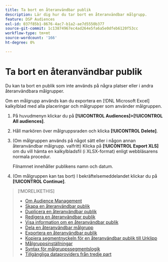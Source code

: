 ```yaml
---
title: Ta bort en återanvändbar publik
description: Lär dig hur du tar bort en återanvändbar målgrupp.
feature: DSP Audiences
exl-id: 037f85b1-8676-4ac7-b1a2-ae7d5550b377
source-git-commit: 1c13874967ec4ad264e5fa6a5e0dfeb6120f53cc
workflow-type: tm+mt
source-wordcount: '166'
ht-degree: 0%

---
```


# Ta bort en återanvändbar publik

Du kan ta bort en publik som inte används på några platser eller i andra återanvändbara målgrupper.

Om en målgrupp används kan du exportera en [!DNL Microsoft Excel] kalkylblad med alla placeringar och målgrupper som använder målgruppen.

1. På huvudmenyn klickar du på **[!UICONTROL Audiences]>[!UICONTROL All audiences]**.

1. Håll markören över målgruppsraden och klicka **[!UICONTROL Delete]**.

1. (Om målgruppen används på något sätt eller i någon annan återanvändbar målgrupp. valfritt) Klicka på **[!UICONTROL Export XLS]** om du vill hämta en kalkylbladsfil (i XLSX-format) enligt webbläsarens normala procedur.

   Filnamnet innehåller publikens namn och datum.

1. (Om målgruppen kan tas bort) I bekräftelsemeddelandet klickar du på **[!UICONTROL Continue]**.

>[!MORELIKETHIS]
>
>* [Om Audience Management](audience-about.md)
>* [Skapa en återanvändbar publik](reusable-audience-create.md)
>* [Duplicera en återanvändbar publik](reusable-audience-duplicate.md)
>* [Redigera en återanvändbar publik](reusable-audience-edit.md)
>* [Visa information om en återanvändbar publik](reusable-audience-view-details.md)
>* [Dela en återanvändbar målgrupp](reusable-audience-share.md)
>* [Exportera en återanvändbar publik](reusable-audience-export.md)
>* [Kopiera segmentnyckeln för en återanvändbar publik till Urklipp](reusable-audience-clipboard.md)
>* [Målgruppsinställningar](audience-settings.md)
>* [Syntax för målgruppssegmentslogik](audience-segment-logic-syntax.md)
>* [Tillgängliga dataproviders från tredje part](third-party-data-providers.md)

